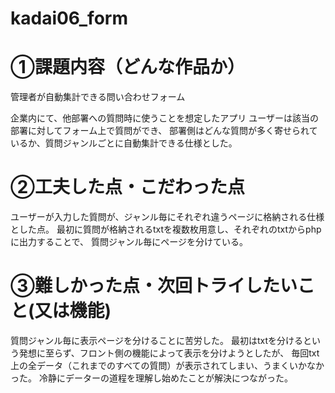 # kadai06_form

# ①課題内容（どんな作品か）
管理者が自動集計できる問い合わせフォーム

企業内にて、他部署への質問時に使うことを想定したアプリ
ユーザーは該当の部署に対してフォーム上で質問ができ、
部署側はどんな質問が多く寄せられているか、質問ジャンルごとに自動集計できる仕様とした。

# ②工夫した点・こだわった点
ユーザーが入力した質問が、ジャンル毎にそれぞれ違うページに格納される仕様とした点。
最初に質問が格納されるtxtを複数枚用意し、それぞれのtxtからphpに出力することで、
質問ジャンル毎にページを分けている。

# ③難しかった点・次回トライしたいこと(又は機能)
質問ジャンル毎に表示ページを分けることに苦労した。
最初はtxtを分けるという発想に至らず、フロント側の機能によって表示を分けようとしたが、
毎回txt上の全データ（これまでのすべての質問）が表示されてしまい、うまくいかなかった。
冷静にデーターの道程を理解し始めたことが解決につながった。
